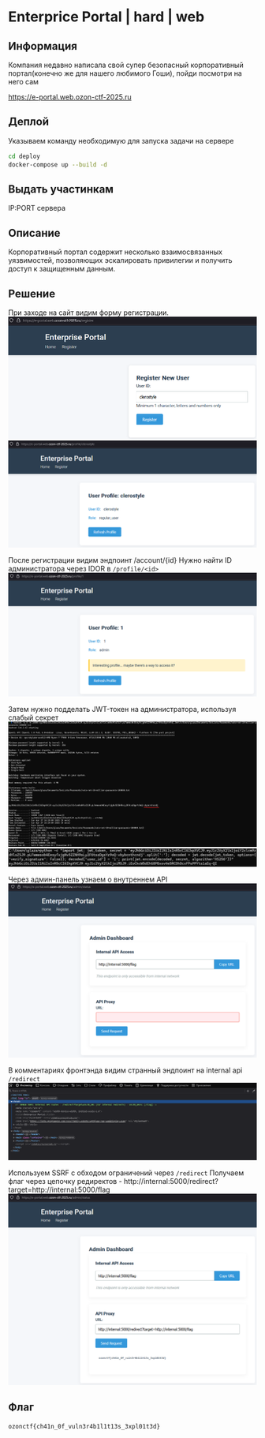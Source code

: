 # Enterprice Portal | hard | web

## Информация

Компания недавно написала свой супер безопасный корпоративный портал(конечно же для нашего любимого Гоши), пойди посмотри на него сам

https://e-portal.web.ozon-ctf-2025.ru

## Деплой

Указываем команду необходимую для запуска задачи на сервере

```sh
cd deploy
docker-compose up --build -d
```

## Выдать участинкам

IP:PORT сервера

## Описание

Корпоративный портал содержит несколько взаимосвязанных уязвимостей, позволяющих эскалировать привилегии и получить доступ к защищенным данным.

## Решение

При заходе на сайт видим форму регистрации.
![alt text](images/image.png)
![alt text](images/image-1.png)

После регистрации видим эндпоинт /account/{id}
Нужно найти ID администратора через IDOR в `/profile/<id>`
![alt text](images/image-2.png)

Затем нужно подделать JWT-токен на администратора, используя слабый секрет
![alt text](images/image-3.png)
![alt text](images/image-4.png)

Через админ-панель узнаем о внутреннем API
![alt text](images/image-5.png)

В комментариях фронтэнда видим странный эндпоинт на internal api `/redirect`
![alt text](images/image-6.png)

Используем SSRF с обходом ограничений через `/redirect`
Получаем флаг через цепочку редиректов - http://internal:5000/redirect?target=http://internal:5000/flag
![alt text](images/image-7.png)

## Флаг

`ozonctf{ch41n_0f_vuln3r4b1l1t13s_3xpl01t3d}`